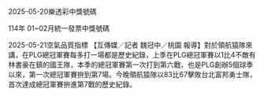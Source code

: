 
2025-05-20樂透彩中獎號碼

                                
114年 01~02月統一發票中獎號碼
                             
2025-05-21空氣品質指標
                              【互傳媒／記者 魏冠中／桃園 報導】對於領航猿隊來講，在PLG總冠軍賽每多打一場都是歷史紀錄，上季在PLG總冠軍賽以1比4不敵有林書豪在鎮的國王隊，本季的總冠軍賽第一次打到第六戰，也是PLG創辦5個球季以來，第一次總冠軍賽拚到第7場。今晚領航猿隊以83比67擊敗台北富邦勇士隊，首次達成總冠軍賽拚進第7戰的歷史紀錄。